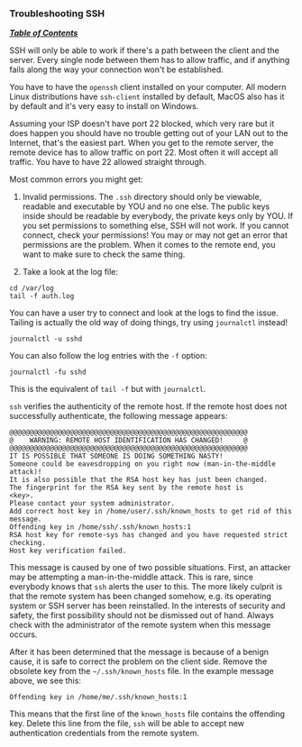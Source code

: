 ### Troubleshooting SSH

[***Table of Contents***](README.md)  

SSH will only be able to work if there's a path between the client and the 
server. Every single node between them has to allow traffic, and if anything 
fails along the way your connection won't be established.

You have to have the `openssh` client installed on your computer. All modern
Linux distributions have `ssh-client` installed by default, MacOS also has it
by default and it's very easy to install on Windows.

Assuming your ISP doesn't have port 22 blocked, which very rare but it does 
happen you should have no trouble getting out of your LAN out to the Internet,
that's the easiest part. When you get to the remote server, the remote device
has to allow traffic on port 22. Most often it will accept all traffic. You
have to have 22 allowed straight through.

Most common errors you might get:

1) Invalid permissions. The `.ssh` directory should only be viewable, readable
and executable by YOU and no one else. The public keys inside should be
readable by everybody, the private keys only by YOU. If you set permissions to
something else, SSH will not work. If you cannot connect, check your
permissions! You may or may not get an error that permissions are the problem. 
When it comes to the remote end, you want to make sure to check the same thing.

2) Take a look at the log file:

```
cd /var/log 
tail -f auth.log 
```

You can have a user try to connect and look at the logs to find the issue.
Tailing is actually the old way of doing things, try using `journalctl`
instead!
    
    journalctl -u sshd

You can also follow the log entries with the `-f` option:

    journalctl -fu sshd

This is the equivalent of `tail -f` but with `journalctl`.

`ssh` verifies the authenticity of the remote host. If the remote host does
not successfully authenticate, the following message appears:

    @@@@@@@@@@@@@@@@@@@@@@@@@@@@@@@@@@@@@@@@@@@@@@@@@@@@@@@@@@@ 
    @    WARNING: REMOTE HOST IDENTIFICATION HAS CHANGED!     @ 
    @@@@@@@@@@@@@@@@@@@@@@@@@@@@@@@@@@@@@@@@@@@@@@@@@@@@@@@@@@@ 
    IT IS POSSIBLE THAT SOMEONE IS DOING SOMETHING NASTY! 
    Someone could be eavesdropping on you right now (man-in-the-middle 
    attack)! 
    It is also possible that the RSA host key has just been changed. 
    The fingerprint for the RSA key sent by the remote host is 
    <key>.
    Please contact your system administrator. 
    Add correct host key in /home/user/.ssh/known_hosts to get rid of this 
    message. 
    Offending key in /home/ssh/.ssh/known_hosts:1 
    RSA host key for remote-sys has changed and you have requested strict
    checking. 
    Host key verification failed.

This message is caused by one of two possible situations. First, an attacker
may be attempting a man-in-the-middle attack. This is rare, since everybody
knows that `ssh` alerts the user to this. The more likely culprit is that the
remote system has been changed somehow, e.g. its operating system or SSH server
has been reinstalled. In the interests of security and safety, the first
possibility should not be dismissed out of hand. Always check with the
administrator of the remote system when this message occurs.

After it has been determined that the message is because of a benign cause, it
is safe to correct the problem on the client side. Remove the obsolete key from
the `~/.ssh/known_hosts` file. In the example message above, we see this:

    Offending key in /home/me/.ssh/known_hosts:1

This means that the first line of the `known_hosts` file contains the offending
key. Delete this line from the file, `ssh` will be able to accept new
authentication credentials from the remote system.
